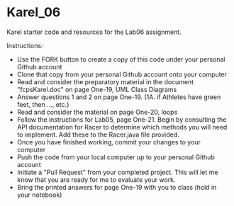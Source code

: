 Karel_06
======

Karel starter code and resources for the Lab06 assignment.

Instructions:
* Use the FORK button to create a copy of this code under your personal Github account
* Clone that copy from your personal Github account onto your computer
* Read and consider the preparatory material in the document "fcpsKarel.doc" on page One-19, UML Class Diagrams
* Answer questions 1 and 2 on page One-19.  (1A. if Athletes have green feet, then ..., etc.)
* Read and consider the material on page One-20, loops
* Follow the instructions for Lab05, page One-21.  Begin by consulting the API documentation for Racer to determine which methods you will need to implement.  Add these to the Racer.java file provided.
* Once you have finished working, commit your changes to your computer
* Push the code from your local computer up to your personal Github account
* Initiate a "Pull Request" from your completed project.  This will let me know that you are ready for me to evaluate your work.
* Bring the printed answers for page One-19 with you to class (hold in your notebook)
